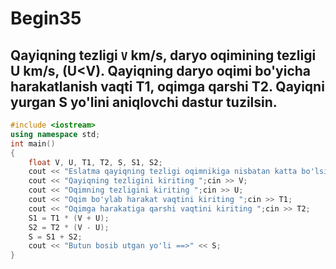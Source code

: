 # Begin35
## Qayiqning tezligi `V` km/s, daryo oqimining tezligi U km/s, (U<V). Qayiqning daryo oqimi bo'yicha harakatlanish vaqti T1, oqimga qarshi T2. Qayiqni yurgan S yo'lini aniqlovchi dastur tuzilsin.
```cpp
#include <iostream>
using namespace std;
int main()
{
    float V, U, T1, T2, S, S1, S2;
    cout << "Eslatma qayiqning tezligi oqimnikiga nisbatan katta bo'lsin massala shartiga ko'ra" << endl;
    cout << "Qayiqning tezligini kiriting ";cin >> V;
    cout << "Oqimning tezligini kiriting ";cin >> U;
    cout << "Oqim bo'ylab harakat vaqtini kiriting ";cin >> T1;
    cout << "Oqimga harakatiga qarshi vaqtini kiriting ";cin >> T2;
    S1 = T1 * (V + U);
    S2 = T2 * (V - U);
    S = S1 + S2;
    cout << "Butun bosib utgan yo'li ==>" << S;
}
```
